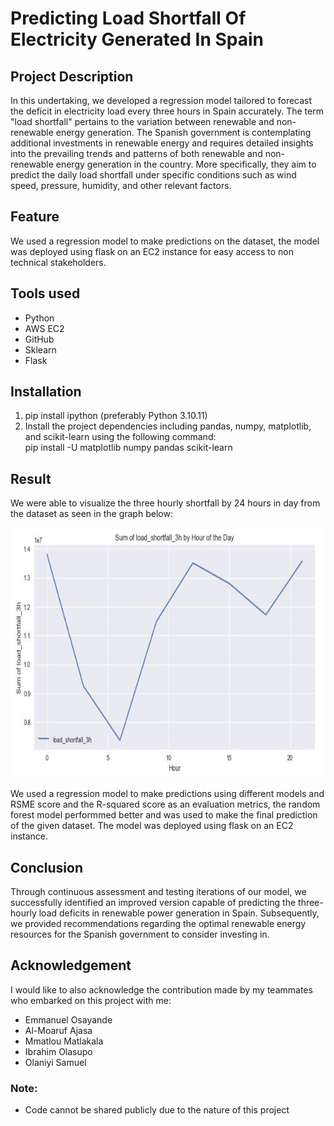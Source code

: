 # Predicting Load Shortfall Of Electricity Generated In Spain 

## Project Description

In this undertaking, we developed a regression model tailored to forecast the deficit in electricity load every three hours in Spain accurately. The term "load shortfall" pertains to the variation between renewable and non-renewable energy generation. The Spanish government is contemplating additional investments in renewable energy and requires detailed insights into the prevailing trends and patterns of both renewable and non-renewable energy generation in the country. More specifically, they aim to predict the daily load shortfall under specific conditions such as wind speed, pressure, humidity, and other relevant factors.

## Feature

We used a regression model to make predictions on the dataset, the model was deployed using flask on an EC2 instance for easy access to non technical stakeholders.

## Tools used

* Python
* AWS EC2
* GitHub
* Sklearn
* Flask


## Installation

1. pip install ipython (preferably Python 3.10.11)
2. Install the project dependencies including pandas, numpy, matplotlib, and scikit-learn using the following command: <br> 
pip install -U matplotlib numpy pandas scikit-learn <br> 

## Result 

We were able to visualize the three hourly shortfall by 24 hours in day from the dataset as seen in the graph below: 

<p align = 'center'>
<img width="700" height="400" src = 'https://github.com/OnyekaEkesi/Pics_for_github_project_readme/blob/main/load-shortfall/insight.jpg?raw=true'>
</p>
We used a regression model to make predictions using different models and RSME score and the R-squared score as an evaluation metrics, the random forest model performmed better and was used to make the final prediction of the given dataset. The model was deployed using flask on an EC2 instance. <br> 


## Conclusion

Through continuous assessment and testing iterations of our model, we successfully identified an improved version capable of predicting the three-hourly load deficits in renewable power generation in Spain. Subsequently, we provided recommendations regarding the optimal renewable energy resources for the Spanish government to consider investing in.
## Acknowledgement
I would like to also acknowledge the contribution made by my teammates who embarked on this project with me:

* Emmanuel Osayande
* Al-Moaruf Ajasa
* Mmatlou Matlakala
* Ibrahim Olasupo
* Olaniyi Samuel <br> 

### Note:
* Code cannot be shared publicly due to the nature of this project
